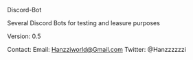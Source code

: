 Discord-Bot

Several Discord Bots for testing and leasure purposes

Version:
0.5

Contact:
Email: Hanzziworld@Gmail.com
Twitter: @Hanzzzzzzi
